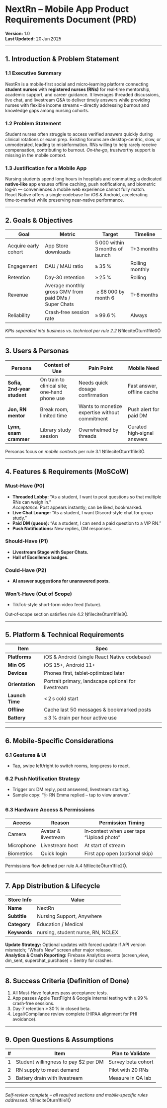 
# NextRn – Mobile App Product Requirements Document (PRD)

**Version:** 1.0  
**Last Updated:** 20 Jun 2025

---

## 1. Introduction & Problem Statement

### 1.1 Executive Summary  
NextRn is a mobile‑first social and micro‑learning platform connecting **student nurses** with **registered nurses (RNs)** for real‑time mentorship, academic support, and career guidance. It leverages threaded discussions, live chat, and livestream Q&A to deliver timely answers while providing nurses with flexible income streams – directly addressing burnout and knowledge gaps among nursing cohorts.

### 1.2 Problem Statement  
Student nurses often struggle to access verified answers quickly during clinical rotations or exam prep. Existing forums are desktop‑centric, slow, or unmoderated, leading to misinformation. RNs willing to help rarely receive compensation, contributing to burnout. *On‑the‑go*, trustworthy support is missing in the mobile context.

### 1.3 Justification for a Mobile App  
Nursing students spend long hours in hospitals and commuting; a dedicated **native‑like** app ensures offline caching, push notifications, and biometric log‑in — conveniences a mobile web experience cannot fully match. React Native offers a single codebase for iOS & Android, accelerating time‑to‑market while preserving near‑native performance.

---

## 2. Goals & Objectives

| Goal | Metric | Target | Timeline |
|------|--------|--------|----------|
| Acquire early cohort | App Store downloads | 5 000 within 3 months of launch | T+3 months |
| Engagement | DAU / MAU ratio | ≥ 35 % | Rolling monthly |
| Retention | Day‑30 retention | ≥ 25 % | Rolling |
| Revenue | Average monthly gross GMV from paid DMs / Super Chats | ≥ $8 000 by month 6 | T+6 months |
| Reliability | Crash‑free session rate | ≥ 99.6 % | Always |

*KPIs separated into business vs. technical per rule 2.2* fileciteturn1file0

---

## 3. Users & Personas

| Persona | Context of Use | Pain Point | Mobile Need |
|---------|---------------|------------|-------------|
| **Sofia, 2nd‑year student** | On train to clinical site; one‑hand phone use | Needs quick dosage confirmation | Fast answer, offline cache |
| **Jon, RN mentor** | Break room, limited time | Wants to monetize expertise without commitment | Push alert for paid DM |
| **Lynn, exam crammer** | Library study session | Overwhelmed by threads | Curated high‑signal answers |

Personas focus on *mobile contexts* per rule 3.1 fileciteturn1file3.

---

## 4. Features & Requirements (MoSCoW)

### Must‑Have (P0)
- **Threaded Lobby:** “As a student, I want to post questions so that multiple RNs can weigh in.”  
  *Acceptance:* Post appears instantly; can be liked, bookmarked.
- **Live Chat Lounge:** “As a student, I want Discord‑style chat for group study.”
- **Paid DM (queue):** “As a student, I can send a paid question to a VIP RN.”
- **Push Notifications:** New replies, DM responses.

### Should‑Have (P1)
- **Livestream Stage with Super Chats.**
- **Hall of Excellence badges.**

### Could‑Have (P2)
- **AI answer suggestions for unanswered posts.**

### Won’t‑Have (Out of Scope)
- TikTok‑style short‑form video feed (future).

Out‑of‑scope section satisfies rule 4.2 fileciteturn1file3.

---

## 5. Platform & Technical Requirements

| Item | Spec |
|------|------|
| **Platforms** | iOS & Android (single React Native codebase) |
| **Min OS** | iOS 15+, Android 11+ |
| **Devices** | Phones first, tablet‑optimized later |
| **Orientation** | Portrait primary, landscape optional for livestream |
| **Launch Time** | < 2 s cold start |
| **Offline** | Cache last 50 messages & bookmarked posts |
| **Battery** | ≤ 3 % drain per hour active use |

---

## 6. Mobile‑Specific Considerations

### 6.1 Gestures & UI
- Tap, swipe left/right to switch rooms, long‑press to react.

### 6.2 Push Notification Strategy
- Trigger on: DM reply, post answered, livestream starting.  
- Sample copy: “🩺 RN Emma replied – tap to view answer.”

### 6.3 Hardware Access & Permissions
| Access | Reason | Permission Timing |
|--------|--------|-------------------|
| Camera | Avatar & livestream | In‑context when user taps “Upload photo” |
| Microphone | Livestream host | At start of stream |
| Biometrics | Quick login | First app open (optional skip) |

Permissions flow defined per rule A.4 fileciteturn1file2.

---

## 7. App Distribution & Lifecycle

| Store Info | Value |
|------------|-------|
| **Name** | NextRn |
| **Subtitle** | Nursing Support, Anywhere |
| **Category** | Education / Medical |
| **Keywords** | nursing, student nurse, RN, NCLEX |

**Update Strategy:** Optional updates with forced update if API version mismatch; “What’s New” screen after major release.  
**Analytics & Crash Reporting:** Firebase Analytics events (screen_view, dm_sent, superchat_purchase) + Sentry for crashes.

---

## 8. Success Criteria (Definition of Done)

1. All Must‑Have features pass acceptance tests.  
2. App passes Apple TestFlight & Google internal testing with ≥ 99 % crash‑free sessions.  
3. Day‑7 retention ≥ 30 % in closed beta.  
4. Legal/Compliance review complete (HIPAA alignment for PHI avoidance).

---

## 9. Open Questions & Assumptions

| # | Item | Plan to Validate |
|---|------|------------------|
| 1 | Student willingness to pay $2 per DM | Survey beta cohort |
| 2 | RN supply to meet demand | Pilot with 20 RNs |
| 3 | Battery drain with livestream | Measure in QA lab |

---

*Self‑review complete – all required sections and mobile‑specific rules addressed.* fileciteturn1file1
